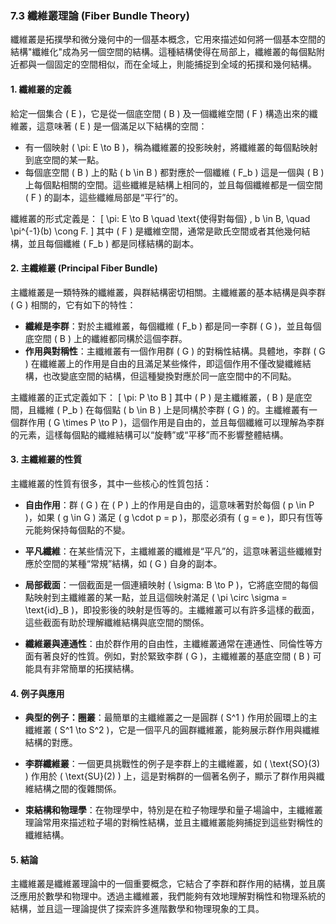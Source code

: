 ### 7.3 纖維叢理論 (Fiber Bundle Theory)

纖維叢是拓撲學和微分幾何中的一個基本概念，它用來描述如何將一個基本空間的結構"纖維化"成為另一個空間的結構。這種結構使得在局部上，纖維叢的每個點附近都與一個固定的空間相似，而在全域上，則能捕捉到全域的拓撲和幾何結構。

#### 1. 纖維叢的定義

給定一個集合 \( E \)，它是從一個底空間 \( B \) 及一個纖維空間 \( F \) 構造出來的纖維叢，這意味著 \( E \) 是一個滿足以下結構的空間：

- 有一個映射 \( \pi: E \to B \)，稱為纖維叢的投影映射，將纖維叢的每個點映射到底空間的某一點。
- 每個底空間 \( B \) 上的點 \( b \in B \) 都對應於一個纖維 \( F_b \) 這是一個與 \( B \) 上每個點相關的空間。這些纖維是結構上相同的，並且每個纖維都是一個空間 \( F \) 的副本，這些纖維局部是“平行”的。

纖維叢的形式定義是：
\[
\pi: E \to B \quad \text{使得對每個} \, b \in B, \quad \pi^{-1}(b) \cong F.
\]
其中 \( F \) 是纖維空間，通常是歐氏空間或者其他幾何結構，並且每個纖維 \( F_b \) 都是同樣結構的副本。

#### 2. 主纖維叢 (Principal Fiber Bundle)

主纖維叢是一類特殊的纖維叢，與群結構密切相關。主纖維叢的基本結構是與李群 \( G \) 相關的，它有如下的特性：

- **纖維是李群**：對於主纖維叢，每個纖維 \( F_b \) 都是同一李群 \( G \)，並且每個底空間 \( B \) 上的纖維都同構於這個李群。
- **作用與對稱性**：主纖維叢有一個作用群 \( G \) 的對稱性結構。具體地，李群 \( G \) 在纖維叢上的作用是自由的且滿足某些條件，即這個作用不僅改變纖維結構，也改變底空間的結構，但這種變換對應於同一底空間中的不同點。

主纖維叢的正式定義如下：
\[
\pi: P \to B
\]
其中 \( P \) 是主纖維叢，\( B \) 是底空間，且纖維 \( P_b \) 在每個點 \( b \in B \) 上是同構於李群 \( G \) 的。主纖維叢有一個群作用 \( G \times P \to P \)，這個作用是自由的，並且每個纖維可以理解為李群的元素，這樣每個點的纖維結構可以“旋轉”或“平移”而不影響整體結構。

#### 3. 主纖維叢的性質

主纖維叢的性質有很多，其中一些核心的性質包括：

- **自由作用**：群 \( G \) 在 \( P \) 上的作用是自由的，這意味著對於每個 \( p \in P \)，如果 \( g \in G \) 滿足 \( g \cdot p = p \)，那麼必須有 \( g = e \)，即只有恆等元能夠保持每個點的不變。
  
- **平凡纖維**：在某些情況下，主纖維叢的纖維是“平凡”的，這意味著這些纖維對應於空間的某種“常規”結構，如 \( G \) 自身的副本。

- **局部截面**：一個截面是一個連續映射 \( \sigma: B \to P \)，它將底空間的每個點映射到主纖維叢的某一點，並且這個映射滿足 \( \pi \circ \sigma = \text{id}_B \)，即投影後的映射是恆等的。主纖維叢可以有許多這樣的截面，這些截面有助於理解纖維結構與底空間的關係。

- **纖維叢與連通性**：由於群作用的自由性，主纖維叢通常在連通性、同倫性等方面有著良好的性質。例如，對於緊致李群 \( G \)，主纖維叢的基底空間 \( B \) 可能具有非常簡單的拓撲結構。

#### 4. 例子與應用

- **典型的例子：圈叢**：最簡單的主纖維叢之一是圓群 \( S^1 \) 作用於圓環上的主纖維叢 \( S^1 \to S^2 \)，它是一個平凡的圓群纖維叢，能夠展示群作用與纖維結構的對應。

- **李群纖維叢**：一個更具挑戰性的例子是李群上的主纖維叢，如 \( \text{SO}(3) \) 作用於 \( \text{SU}(2) \) 上，這是對稱群的一個著名例子，顯示了群作用與纖維結構之間的復雜關係。

- **束結構和物理學**：在物理學中，特別是在粒子物理學和量子場論中，主纖維叢理論常用來描述粒子場的對稱性結構，並且主纖維叢能夠捕捉到這些對稱性的纖維結構。

#### 5. 結論

主纖維叢是纖維叢理論中的一個重要概念，它結合了李群和群作用的結構，並且廣泛應用於數學和物理中。透過主纖維叢，我們能夠有效地理解對稱性和物理系統的結構，並且這一理論提供了探索許多進階數學和物理現象的工具。